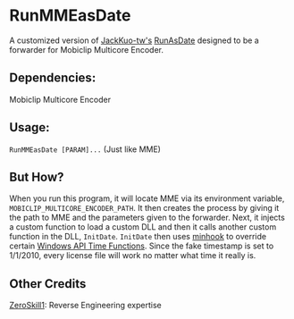 # RunMMEasDate
A customized version of [JackKuo-tw's](https://github.com/JackKuo-tw) [RunAsDate](https://github.com/JackKuo-tw/RunAsDate) designed to be a forwarder for Mobiclip Multicore Encoder.

Dependencies:
--
Mobiclip Multicore Encoder

Usage:
--
`RunMMEasDate [PARAM]...` (Just like MME)

But How?
--
When you run this program, it will locate MME via its environment variable, `MOBICLIP_MULTICORE_ENCODER_PATH`. It then creates the process by giving it the path to MME and the parameters given to the forwarder. Next, it injects a custom function to load a custom DLL and then it calls another custom function in the DLL, `InitDate`. `InitDate` then uses [minhook](https://github.com/TsudaKageyu/minhook/tree/565968b28583221751cc2810e09ea621745fc3a3) to override certain [Windows API Time Functions](https://learn.microsoft.com/en-us/windows/win32/sysinfo/time-functions). Since the fake timestamp is set to 1/1/2010, every license file will work no matter what time it really is.

Other Credits
--
[ZeroSkill1](https://github.com/ZeroSkill1): Reverse Engineering expertise
